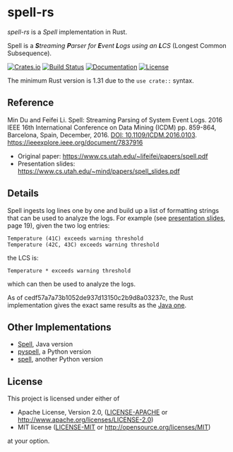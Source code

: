 # spell-rs

_spell-rs_ is a _Spell_ implementation in Rust.

Spell is a _**S**treaming **P**arser for **E**vent **L**ogs using an **L**CS_ (Longest Common Subsequence).

[![Crates.io](https://img.shields.io/crates/v/spell.svg)](https://crates.io/crates/spell)
[![Build Status](https://travis-ci.org/nbigaouette/spell-rs.svg?branch=master)](https://travis-ci.org/nbigaouette/spell-rs)
[![Documentation](https://docs.rs/spell/badge.svg)](https://docs.rs/spell)
[![License](https://img.shields.io/crates/l/spell.svg)](#license)

The minimum Rust version is 1.31 due to the `use crate::` syntax.

## Reference

Min Du and Feifei Li. Spell: Streaming Parsing of System Event Logs. 2016 IEEE 16th International
Conference on Data Mining (ICDM) pp. 859-864, Barcelona, Spain, December, 2016.
[DOI: 10.1109/ICDM.2016.0103](https://www.doi.org/10.1109/ICDM.2016.0103).
https://ieeexplore.ieee.org/document/7837916

* Original paper: https://www.cs.utah.edu/~lifeifei/papers/spell.pdf
* Presentation slides: https://www.cs.utah.edu/~mind/papers/spell_slides.pdf

## Details

Spell ingests log lines one by one and build up a list of formatting strings that can be used to
analyze the logs. For example (see [presentation slides](https://www.cs.utah.edu/~mind/papers/spell_slides.pdf),
page 19), given the two log entries:

```text
Temperature (41C) exceeds warning threshold
Temperature (42C, 43C) exceeds warning threshold
```

the LCS is:

```text
Temperature * exceeds warning threshold
```

which can then be used to analyze the logs.

As of cedf57a7a73b1052de937d13150c2b9d8a03237c, the Rust implementation gives the exact same results
as the [Java one](https://github.com/EddiePi/Spell).

## Other Implementations

* [Spell](https://github.com/EddiePi/Spell), Java version
* [pyspell](https://github.com/bave/pyspell), a Python version
* [spell](https://github.com/logforensicator/spell), another Python version

## License

This project is licensed under either of

* Apache License, Version 2.0, ([LICENSE-APACHE](LICENSE-APACHE) or
  http://www.apache.org/licenses/LICENSE-2.0)
* MIT license ([LICENSE-MIT](LICENSE-MIT) or
  http://opensource.org/licenses/MIT)

at your option.
